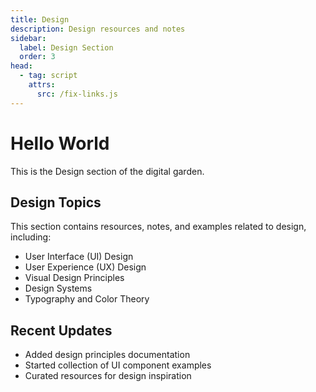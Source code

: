 ```yaml
---
title: Design
description: Design resources and notes
sidebar:
  label: Design Section
  order: 3
head:
  - tag: script
    attrs:
      src: /fix-links.js
---
```


# Hello World

This is the Design section of the digital garden.

## Design Topics

This section contains resources, notes, and examples related to design, including:

- User Interface (UI) Design
- User Experience (UX) Design
- Visual Design Principles
- Design Systems
- Typography and Color Theory

## Recent Updates

- Added design principles documentation
- Started collection of UI component examples
- Curated resources for design inspiration 